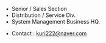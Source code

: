 ▪️ &nbsp;Senior / Sales Section<br/>
▪️ &nbsp;Distribution / Service Div.<br/>
▪️ &nbsp;System Management Business HQ.<br/>

▪️ &nbsp;Contact : kuri222@naver.com<br/>
